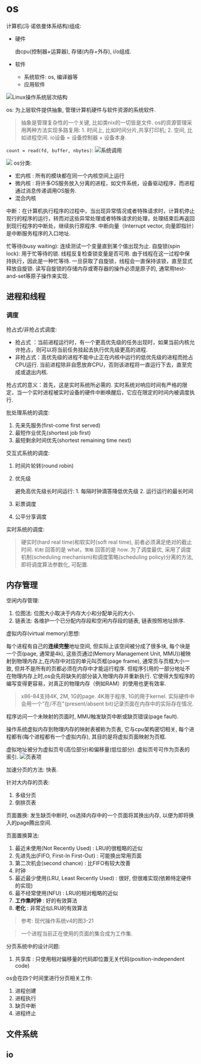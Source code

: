 # os
计算机(冯·诺依曼体系结构)组成:
- 硬件

  由cpu(控制器+运算器), 存储(内存+外存), i/o组成.
- 软件
  
  - 系统软件: os, 编译器等
  - 应用软件

![Linux操作系统层次结构](/misc/img/os/20190430163149125_TYWCZD.jpg)

os: 为上层软件提供抽象, 管理计算机硬件与软件资源的系统软件.

> 抽象是管理复杂性的一个关键, 比如类nix的一切皆是文件.
> os的资源管理采用两种方法实现多路复用: 1. 时间上, 比如时间分片,共享打印机; 2. 空间, 比如进程空间.
> io设备 = 设备控制器 + 设备本身.

`count = read(fd, buffer, nbytes)`:
![系统调用](/misc/img/os/system_call.png)

![](/misc/img/os/1920px-OS-structure2.png)
os分类:
- 宏内核 : 所有的模块都在同一个内核空间上运行
- 微内核 : 将许多OS服务放入分离的进程，如文件系统，设备驱动程序，而进程通过消息传递调用OS服务.
- 混合内核

中断：在计算机执行程序的过程中，当出现异常情况或者特殊请求时，计算机停止现行的程序的运行，转而对这些异常处理或者特殊请求的处理，处理结束后再返回到现行程序的中断处，继续执行原程序.
中断向量（Interrupt vector, 向量即指针）是中断服务程序的入口地址.

忙等待(busy waiting): 连续测试一个变量直到某个值出现为止.
自旋锁(spin lock): 用于忙等待的锁. 线程反复检查锁变量是否可用. 由于线程在这一过程中保持执行，因此是一种忙等待. 一旦获取了自旋锁，线程会一直保持该锁，直至显式释放自旋锁. 读写自旋锁的存储内存或寄存器的操作必须是原子的, 通常用test-and-set等原子操作来实现.

## 进程和线程
### 调度
抢占式/非抢占式调度:
- 抢占式 ：当前进程运行时，有一个更高优先级的任务出现时，如果当前内核允许抢占，则可以将当前任务挂起去执行优先级更高的进程.
- 非抢占式：高优先级的进程不能中止正在内核中运行的低优先级的进程而抢占CPU运行. 当前进程除非自愿放弃CPU，否则该进程将一直运行下去，直至完成或退出内核.

抢占式的意义：首先，这是实时系统所必需的. 实时系统对响应时间有严格的限定，当一个实时进程被实时设备的硬件中断唤醒后，它应在限定的时间内被调度执行.

批处理系统的调度:
1. 先来先服务(first-come first served)
1. 最短作业优先(shortest job first)
1. 最短剩余时间优先(shortest remaining time next)

交互式系统的调度:
1. 时间片轮转(round robin)
1. 优先级

   避免高优先级长时间运行: 1. 每隔时钟滴答降低优先级 2. 运行运行的最长时间
1. 彩票调度
1. 公平分享调度

实时系统的调度:

> 硬实时(hard real time)和软实时(soft real time), 前者必须满足绝对的截止时间.
> `机制` 回答的是 what，`策略` 回答的是 how.
> 为了调度最优, 采用了调度机制(scheduling mechanism)和调度策略(scheduling policy)分离的方法, 即将调度算法参数化, 可配置.

## 内存管理
空闲内存管理:
1. 位图法: 位图大小取决于内存大小和分配单元的大小.
1. 链表法: 各维护一个已分配内存段和空闲内存段的链表, 链表按照地址排序.

虚拟内存(virtual memory)思想:

每个进程有自己的**连续完整**地址空间, 但实际上该空间被分成了很多块, 每个块是一个页(page, 通常是4k), 这些页通过(Memory Management Unit, MMU))被映射到物理内存上,在内存中对应的单元叫页框(page frame), 通常页与页框大小一致, 但并不是所有的页都必须在内存中才能运行程序. 但程序引用的一部分地址不在物理内存上时,os会先将缺失的部分装入物理内存并重新执行. 它使得大型程序的编写变得更容易，对真正的物理内存（例如RAM）的使用也更有效率.

> x86-84支持4K, 2M, 1G的page. 4K用于程序, 1G的用于kernel.
> 实际硬件中会用一个"在/不在"(present/absent bit)记录页面在内存中的实际存在情况.

程序访问一个未映射的页面时, MMU触发缺页中断或缺页错误(page fault).

操作系统虚拟内存到物理内存的映射表被称为页表, 它与cpu架构密切相关, 每个进程都有(每个进程都有一个虚拟内存), 其目的是将虚拟页面映射为页框.

虚拟地址被分为虚拟页号(高位部分)和偏移量(低位部分). 虚拟页号可作为页表的索引.
![页表项](/misc/img/os/OBQiScL.png)

加速分页的方法: 快表.

针对大内存的页表:
1. 多级分页
1. 倒排页表

页面置换: 发生缺页中断时, os选择内存中的一个页面将其换出内存, 以便为即将换入的page腾出空间.

页面置换算法:
1. 最近未使用(Not Recently Used) : LRU的很粗略的近似
1. 先进先出(FIFO, First-In First-Out) : 可能换出常用页面
1. 第二次机会(second chance) : 比FIFO有较大改善
1. 时钟
1. 最近最少使用(LRU, Least Recently Used) : 很好, 但很难实现(依赖特定硬件的实现)
1. 最不经常使用(NFU) : LRU的相对粗略的近似
1. **工作集时钟** : 好的有效算法
1. **老化** : 非常近似LRU的有效算法

> 参考: 现代操作系统v4的图3-21

> 一个进程当前正在使用的页面的集合成为工作集.

分页系统中的设计问题:
1. 共享库 : 只使用相对偏移量的代码即位置无关代码(position-independent code)

os会在四个时间里进行分页相关工作:
1. 进程创建
1. 进程执行
1. 缺页中断
1. 进程终止

## 文件系统

## io